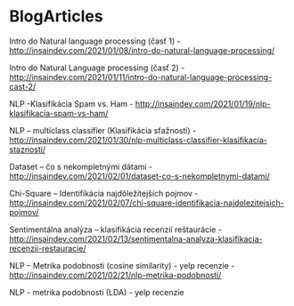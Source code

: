 # BlogArticles

Intro do Natural language processing (časť 1) - http://insaindev.com/2021/01/08/intro-do-natural-language-processing/ 

Intro do Natural Language processing (časť 2) - http://insaindev.com/2021/01/11/intro-do-natural-language-processing-cast-2/ 

NLP -Klasifikácia Spam vs. Ham - http://insaindev.com/2021/01/19/nlp-klasifikacia-spam-vs-ham/

NLP – multiclass classifier (Klasifikácia sťažností) - http://insaindev.com/2021/01/30/nlp-multiclass-classifier-klasifikacia-staznosti/

Dataset – čo s nekompletnými dátami - http://insaindev.com/2021/02/01/dataset-co-s-nekompletnymi-datami/

Chi-Square – Identifikácia najdôležitejších pojmov - http://insaindev.com/2021/02/07/chi-square-identifikacia-najdolezitejsich-pojmov/

Sentimentálna analýza – klasifikácia recenzií reštaurácie - http://insaindev.com/2021/02/13/sentimentalna-analyza-klasifikacia-recenzii-restauracie/

NLP – Metrika podobnosti (cosine similarity) - yelp recenzie - http://insaindev.com/2021/02/21/nlp-metrika-podobnosti/

NLP - metrika podobnosti (LDA) - yelp recenzie
